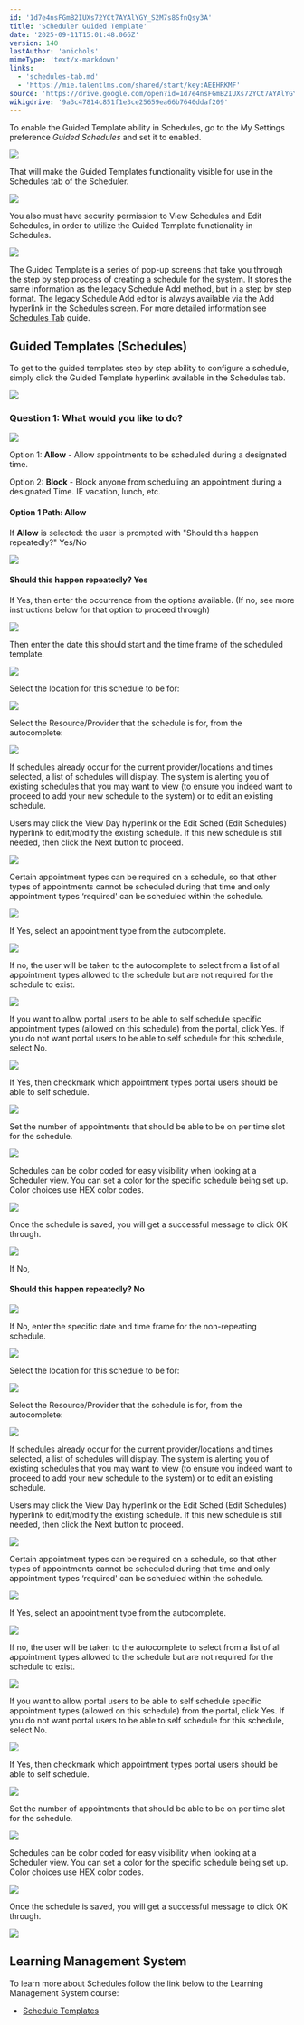 ```yaml
---
id: '1d7e4nsFGmB2IUXs72YCt7AYAlYGY_S2M7s8SfnQsy3A'
title: 'Scheduler Guided Template'
date: '2025-09-11T15:01:48.066Z'
version: 140
lastAuthor: 'anichols'
mimeType: 'text/x-markdown'
links:
  - 'schedules-tab.md'
  - 'https://mie.talentlms.com/shared/start/key:AEEHRKMF'
source: 'https://drive.google.com/open?id=1d7e4nsFGmB2IUXs72YCt7AYAlYGY_S2M7s8SfnQsy3A'
wikigdrive: '9a3c47814c851f1e3ce25659ea66b7640ddaf209'
---
```

To enable the Guided Template ability in Schedules, go to the My Settings preference *Guided Schedules* and set it to enabled.

![](../scheduler-guided-template.assets/511a48b0c3a8ce07025ff6878041c1a1.png)

That will make the Guided Templates functionality visible for use in the Schedules tab of the Scheduler.

![](../scheduler-guided-template.assets/29f2f5eec765da2b5780b03582a8b7b2.png)

You also must have security permission to View Schedules and Edit Schedules, in order to utilize the Guided Template functionality in Schedules.

![](../scheduler-guided-template.assets/1401ea2a797575955b00e113e129e7e1.png)

The Guided Template is a series of pop-up screens that take you through the step by step process of creating a schedule for the system.  It stores the same information as the legacy Schedule Add method, but in a step by step format.  The legacy Schedule Add editor is always available via the Add hyperlink in the Schedules screen.  For more detailed information see [Schedules Tab](schedules-tab.md) guide.

## Guided Templates (Schedules)

To get to the guided templates step by step ability to configure a schedule, simply click the Guided Template hyperlink available in the Schedules tab.

![](../scheduler-guided-template.assets/29f2f5eec765da2b5780b03582a8b7b2.png)

### Question 1: What would you like to do?

![](../scheduler-guided-template.assets/93b8ad3a4fa38e7ed8d5e9a4b2158491.png)

Option 1: **Allow** - Allow appointments to be scheduled during a designated time.

Option 2: **Block** - Block anyone from scheduling an appointment during a designated Time. IE vacation, lunch, etc.

#### Option 1 Path: Allow

If **Allow** is selected: the user is prompted with "Should this happen repeatedly?" Yes/No

![](../scheduler-guided-template.assets/a37588696a535eddfadb75b14696cfca.png)

#### Should this happen repeatedly? Yes

If Yes, then enter the occurrence from the options available.  (If no, see more instructions below for that option to proceed through)

![](../scheduler-guided-template.assets/d89322fe08f8157a3240878a39892391.png)

Then enter the date this should start and the time frame of the scheduled template.

![](../scheduler-guided-template.assets/41e6d89422881e93cc9bd7d06d5c91f5.png)

Select the location for this schedule to be for:

![](../scheduler-guided-template.assets/adbcca47c68ec22206565704ca7253ba.png)

Select the Resource/Provider that the schedule is for, from the autocomplete:

![](../scheduler-guided-template.assets/23cf8380f895f1b9652aad03c2f854da.png)

If schedules already occur for the current provider/locations and times selected, a list of schedules will display. The system is alerting you of existing schedules that you may want to view (to ensure you indeed want to proceed to add your new schedule to the system) or to edit an existing schedule.

Users may click the View Day hyperlink or the Edit Sched (Edit Schedules) hyperlink to edit/modify the existing schedule. If this new schedule is still needed, then click the Next button to proceed.

![](../scheduler-guided-template.assets/1e59fc636a607e6dc0f496b3b4c9c5ef.png)

Certain appointment types can be required on a schedule, so that other types of appointments cannot be scheduled during that time and only appointment types ‘required' can be scheduled within the schedule.

![](../scheduler-guided-template.assets/bc66c162650e6734d06ded8f7694b212.png)

If Yes, select an appointment type from the autocomplete.

![](../scheduler-guided-template.assets/081bb5b6f77db603eb6db23018ca7a5c.png)

If no, the user will be taken to the autocomplete to select from a list of all appointment types allowed to the schedule but are not required for the schedule to exist.

![](../scheduler-guided-template.assets/8872efa28fc1f0b7daf21fbd4ba10f31.png)

If you want to allow portal users to be able to self schedule specific appointment types (allowed on this schedule) from the portal, click Yes.  If you do not want portal users to be able to self schedule for this schedule, select No.

![](../scheduler-guided-template.assets/44decd6286dd36f4c017ec59ee432121.png)

If Yes, then checkmark which appointment types portal users should be able to self schedule.

![](../scheduler-guided-template.assets/d483916307b9ddd2888c76383a3f1613.png)

Set the number of appointments that should be able to be on per time slot for the schedule.

![](../scheduler-guided-template.assets/0a79e5735c9b4b9534ce13386351f723.png)

Schedules can be color coded for easy visibility when looking at a Scheduler view. You can set a color for the specific schedule being set up.  Color choices use HEX color codes.

![](../scheduler-guided-template.assets/2efbda02f54b34b94842ac64f06cb7c8.png)

Once the schedule is saved, you will get a successful message to click OK through.

![](../scheduler-guided-template.assets/cc0acc550ec38a4ed71cf641b0f0d6f9.png)

If No,

#### Should this happen repeatedly? No

![](../scheduler-guided-template.assets/a37588696a535eddfadb75b14696cfca.png)

If No, enter the specific date and time frame for the non-repeating schedule.

![](../scheduler-guided-template.assets/b1647946a92da7b6f6fde485978c4424.png)

Select the location for this schedule to be for:

![](../scheduler-guided-template.assets/adbcca47c68ec22206565704ca7253ba.png)

Select the Resource/Provider that the schedule is for, from the autocomplete:

![](../scheduler-guided-template.assets/23cf8380f895f1b9652aad03c2f854da.png)

If schedules already occur for the current provider/locations and times selected, a list of schedules will display. The system is alerting you of existing schedules that you may want to view (to ensure you indeed want to proceed to add your new schedule to the system) or to edit an existing schedule.

Users may click the View Day hyperlink or the Edit Sched (Edit Schedules) hyperlink to edit/modify the existing schedule. If this new schedule is still needed, then click the Next button to proceed.

![](../scheduler-guided-template.assets/1e59fc636a607e6dc0f496b3b4c9c5ef.png)

Certain appointment types can be required on a schedule, so that other types of appointments cannot be scheduled during that time and only appointment types ‘required' can be scheduled within the schedule.

![](../scheduler-guided-template.assets/bc66c162650e6734d06ded8f7694b212.png)

If Yes, select an appointment type from the autocomplete.

![](../scheduler-guided-template.assets/081bb5b6f77db603eb6db23018ca7a5c.png)

If no, the user will be taken to the autocomplete to select from a list of all appointment types allowed to the schedule but are not required for the schedule to exist.

![](../scheduler-guided-template.assets/8872efa28fc1f0b7daf21fbd4ba10f31.png)

If you want to allow portal users to be able to self schedule specific appointment types (allowed on this schedule) from the portal, click Yes.  If you do not want portal users to be able to self schedule for this schedule, select No.

![](../scheduler-guided-template.assets/44decd6286dd36f4c017ec59ee432121.png)

If Yes, then checkmark which appointment types portal users should be able to self schedule.

![](../scheduler-guided-template.assets/d483916307b9ddd2888c76383a3f1613.png)

Set the number of appointments that should be able to be on per time slot for the schedule.

![](../scheduler-guided-template.assets/0a79e5735c9b4b9534ce13386351f723.png)

Schedules can be color coded for easy visibility when looking at a Scheduler view. You can set a color for the specific schedule being set up.  Color choices use HEX color codes.

![](../scheduler-guided-template.assets/2efbda02f54b34b94842ac64f06cb7c8.png)

Once the schedule is saved, you will get a successful message to click OK through.

![](../scheduler-guided-template.assets/cc0acc550ec38a4ed71cf641b0f0d6f9.png)

## Learning Management System

To learn more about Schedules follow the link below to the Learning Management System course:

* [Schedule Templates](https://mie.talentlms.com/shared/start/key:AEEHRKMF)
